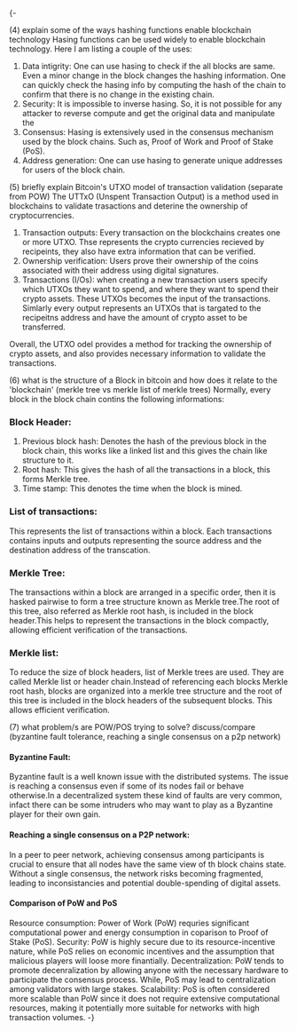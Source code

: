 {-

(4) explain some of the ways hashing functions enable blockchain technology
Hasing functions can be used widely to enable blockchain technology.
Here I am listing a couple of the uses:
1. Data intigrity: One can use hasing to check if the all blocks are same. Even a minor change in the block changes the hashing information. One can quickly check the hasing info by computing the hash of the chain to confirm that there is no change in the existing chain.
2. Security: It is impossible to inverse hasing. So, it is not possible for any attacker to reverse compute and get the original data and manipulate the
3. Consensus: Hasing is extensively used in the consensus mechanism used by the block chains. Such as, Proof of Work and Proof of Stake (PoS). 
4. Address generation: One can use hasing to generate unique addresses for users of the block chain.



(5) briefly explain Bitcoin's UTXO model of transaction validation (separate from POW)
The UTTxO (Unspent Transaction Output)  is a method used in blockchains to validate trasactions and deterine the ownership of cryptocurrencies.
1. Transaction outputs: Every transaction on the blockchains creates one or more UTXO. Thse represents the crypto currencies recieved by recipeints, they also have extra information that can be verified.
2. Ownership verification: Users prove their ownership of the coins associated with their address using digital signatures.
3. Transactions (I/Os): when creating a new transaction users specify which UTXOs they want to spend, and where they want to spend their crypto assets. These UTXOs becomes the input of the transactions. Simlarly every output represents an UTXOs that is targated to the recipeitns address and have the amount of crypto asset to be transferred.

Overall, the UTXO odel provides a method for tracking the ownership of crypto assets, and also provides necessary information to validate the transactions.

(6) what is the structure of a Block in bitcoin and how does it relate to the 'blockchain' (merkle tree vs merkle list of merkle trees)
Normally, every block in the block chain contins the following informations:
### Block Header:
1. Previous block hash: Denotes the hash of the previous block in the block chain, this works like a linked list and this gives the chain like structure to it.
2. Root hash: This gives the hash of all the transactions in a block, this forms Merkle tree.
3. Time stamp: This denotes the time when the block is mined.
### List of transactions: 
This represents the list of transactions within a block. Each transactions contains inputs and outputs representing the source address and the destination address of the transcation.
### Merkle Tree:
The transactions within a block are arranged in a specific order, then it is hasked pairwise to form a tree structure known as Merkle tree.The root of this tree, also referred as Merkle root hash, is included in the block header.This helps to represent the transactions in the block compactly, allowing efficient verification of the transactions.
### Merkle list:
To reduce the size of block headers, list of Merkle trees are used. They are called Merkle list or header chain.Instead of referencing each blocks Merkle root hash, blocks are organized into a merkle tree structure and the root of this tree is included in the block headers of the subsequent blocks. This allows efficient verification.

(7) what problem/s are POW/POS trying to solve? discuss/compare (byzantine fault tolerance, reaching a single consensus on a p2p network)
#### Byzantine Fault: 
Byzantine fault is a well known issue with the distributed systems. The issue is reaching a consensus even if some of its nodes fail or behave otherwise.In a decentralized system these kind of faults are very common, infact there can be some intruders who may want to play as a Byzantine player for their own gain.
#### Reaching a single consensus on a P2P network:
In a peer to peer network, achieving consensus among participants is crucial to ensure that all nodes have the same view of th block chains state. Without a single consensus, the network risks becoming fragmented, leading to inconsistancies and potential double-spending of digital assets.
#### Comparison of PoW and PoS
Resource consumption: Power of Work (PoW) requries significant computational power and energy consumption in coparison to Proof of Stake (PoS).
Security: PoW is highly secure due to its resource-incentive nature, while PoS relies on economic incentives and the assumption that malicious players will loose more finantially.
Decentralization: PoW tends to promote decenralization by allowing anyone with the necessary hardware to participate the consensus process. While, PoS may lead to centralization among validators with large stakes.
Scalability: PoS is often considered more scalable than PoW since it does not require extensive computational resources, making it potentially more suitable for networks with high transaction volumes.
-} 
